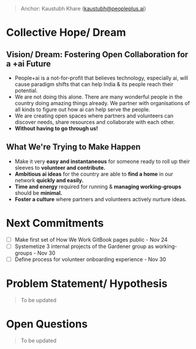 > Anchor: Kaustubh Khare (kaustubh@peopleplus.ai)

# Collective Hope/ Dream
## Vision/ Dream: Fostering Open Collaboration for a +ai Future
- People+ai is a not-for-profit that believes technology, especially ai, will cause paradigm shifts that can help India & its people reach their potential.
- We are not doing this alone. There are many wonderful people in the country doing amazing things already. We partner with organisations of all kinds to figure out how ai can help serve the people.
- We are creating open spaces where partners and volunteers can discover needs, share resources and collaborate with each other.
- **Without having to go through us!**

## What We're Trying to Make Happen
- Make it very **easy and instantaneous** for someone ready to roll up their sleeves to **volunteer and contribute.**
- **Ambitious ai ideas** for the country are able to **find a home** in our network **quickly and easily.**
- **Time and energy** required for running & **managing working-groups** should be **minimal.**
- **Foster a culture** where partners and volunteers actively nurture ideas.

# Next Commitments
- [ ] Make first set of How We Work GitBook pages public - Nov 24
- [ ] Systemetize 3 internal projects of the Gardener group as working-groups - Nov 30
- [ ] Define process for volunteer onboarding experience - Nov 30

# Problem Statement/ Hypothesis
> To be updated

# Open Questions
> To be updated
